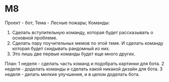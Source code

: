 # M8
Проект - бот;
Тема - Лесные пожары;
Команды:
1) Сделать вступительную команду, которая будет рассказывать о основной проблеме.
2) Сделать пару поучительных мемов по этой теме. И сделать команду которая будет скидывать рандомный из них.
3) Это лишь две первые команды будет еще много других.

План:
1 неделя - сделать часть команд и подобрать картинки для бота.
2 неделя - доделать команды и сделать какой никакой дизайн для бота.
3 неделя - делать мелкие улучшения, и в целом доделать бота.
